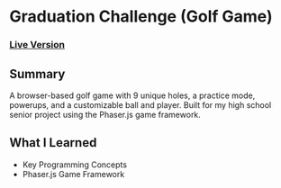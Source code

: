 # Graduation Challenge (Golf Game)

### [Live Version](https://clabounty.github.io/graduationChallenge/)

## Summary
A browser-based golf game with 9 unique holes, a practice mode, powerups, and a customizable ball and player. Built for my high school senior project using the Phaser.js game framework.

## What I Learned
- Key Programming Concepts
- Phaser.js Game Framework
